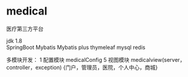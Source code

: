 # medical
医疗第三方平台

jdk 1.8   
SpringBoot  Mybatis   Mybatis plus   thymeleaf
mysql   redis   



多模块开发：
1 配置模块    medicalConfig
5 视图模块    medicalview(server，controller，exception)
  {门户，管理员，医院，个人中心，商城}
